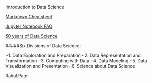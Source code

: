 Introduction to Data Science

[Markdown Cheatsheet](https://github.com/adam-p/markdown-here/wiki/Markdown-Cheatsheet)

[Jupyter Notebook FAQ](https://www.coursera.org/learn/python-data-analysis/resources/0dhYG)

[50 years of Data Science](http://courses.csail.mit.edu/18.337/2015/docs/50YearsDataScience.pdf)


#####Six Divisions of Data Science: 

⋅⋅1. Data Exploration and Preparation
⋅⋅2. Data Representation and Transformation
⋅⋅3. Computing with Data
⋅⋅4. Data Modeling
⋅⋅5. Data Visualization and Presentation
⋅⋅6. Science about Data Science

Rahul Patni